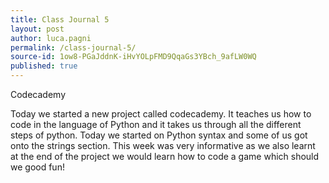 ```yaml
---
title: Class Journal 5
layout: post
author: luca.pagni
permalink: /class-journal-5/
source-id: 1ow8-PGaJddnK-iHvYOLpFMD9QqaGs3YBch_9afLW0WQ
published: true
---
```

Codecademy

Today we started a new project called codecademy. It teaches us how to code in the language of Python and it takes us through all the different steps of python. Today we started on Python syntax and some of us got onto the strings section. This week was very informative as we also learnt at the end of the project we would learn how to code a game which should we good fun!

